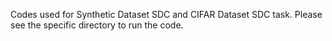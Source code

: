 Codes used for Synthetic Dataset SDC and CIFAR Dataset SDC task.
Please see the specific directory to run the code.
